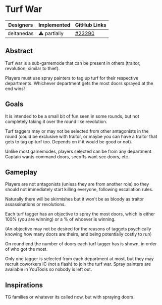 # Turf War

| Designers | Implemented | GitHub Links |
|---|---|---|
| deltanedas | :warning: partially | [#23290](https://github.com/space-wizards/space-station-14/pull/23290) |

## Abstract

Turf war is a sub-gamemode that can be present in others (traitor, revolution; similar to thief).

Players must use spray painters to tag up turf for their respective departments. Whichever department gets the most doors sprayed at the end wins!

## Goals

It is intended to be a small bit of fun seen in some rounds, but not completely taking it over the round like revolution.

Turf taggers may or may not be selected from other antagonists in the round (could be exclusive with traitor, or maybe you can have a traitor that gets to tag up turf too. Depends on if it would be good or not).

Unlike most gamemodes, players selected can be from any department. Captain wants command doors, secoffs want sec doors, etc.

## Gameplay

Players are not antagonists (unless they are from another role) so they should not immediately start killing everyone, following escallation rules.

Naturally there will be skirmishes but it won't be as bloody as traitor assassinations or revolutions.

Each turf tagger has an objective to spray the most doors, which is either 100% (you are winning) or a % of whoever is winning.

(An objective may not be desired for the reasons of taggets psychically knowing how many doors are theirs, and being potentially costly to run)

On round end the number of doors each turf tagger has is shown, in order of who got the most.

Only one tagger is selected from each department at most, but they may recruit coworkers IC (not a flash) to join the turf war. Spray painters are available in YouTools so nobody is left out.


## Inspirations

TG families or whatever its called now, but with spraying doors.
